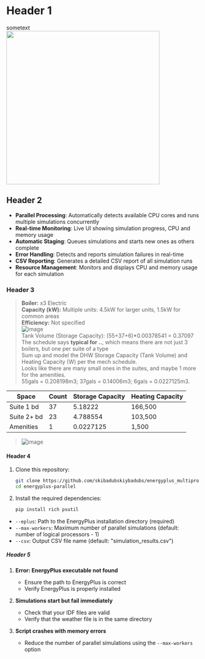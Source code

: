 # Header 1
sometext <br />
<img src="https://github.com/user-attachments/assets/b976db6b-364b-429c-a278-948689419871" width="400"> <br />

## Header 2
- **Parallel Processing**: Automatically detects available CPU cores and runs multiple simulations concurrently
- **Real-time Monitoring**: Live UI showing simulation progress, CPU and memory usage
- **Automatic Staging**: Queues simulations and starts new ones as others complete
- **Error Handling**: Detects and reports simulation failures in real-time
- **CSV Reporting**: Generates a detailed CSV report of all simulation runs
- **Resource Management**: Monitors and displays CPU and memory usage for each simulation

### Header 3
> **Boiler:** x3 Electric <br />
> **Capacity (kW):** Multiple units: 4.5kW for larger units, 1.5kW for common areas <br />
> **Efficiency:** Not specified <br />
> ![image](https://github.com/user-attachments/assets/f53fbe8d-e98a-4998-a848-3a46def6528b) <br />
> Tank Volume (Storage Capacity): (55+37+6)*0.00378541 = 0.37097 <br />
> The schedule says **typical for ..**, which means there are not just 3 boilers, but one per suite of a type <br />
> Sum up and model the DHW Storage Capacity (Tank Volume) and Heating Capacity (W) per the mech schedule. <br />
> Looks like there are many small ones in the suites, and maybe 1 more for the amenities. <br />
> 55gals = 0.208198m3; 37gals = 0.14006m3; 6gals = 0.0227125m3. <br />

| **Space**      | **Count** | **Storage Capacity** | **Heating Capacity** |
|----------------|-----------|----------------------|-----------------------|
| Suite 1 bd     | 37        | 5.18222              | 166,500               |
| Suite 2+ bd    | 23        | 4.788554             | 103,500               |
| Amenities      | 1         | 0.0227125            | 1,500                 |

> ![image](https://github.com/user-attachments/assets/4f1116fd-15c2-404f-a86a-3d2eb318502c)

#### Header 4
1. Clone this repository:
   ```bash
   git clone https://github.com/skibadubskiybadubs/energyplus_multiprocessing.git
   cd energyplus-parallel
   ```

2. Install the required dependencies:
   ```bash
   pip install rich psutil
   ```

- `--eplus`: Path to the EnergyPlus installation directory (required)
- `--max-workers`: Maximum number of parallel simulations (default: number of logical processors - 1)
- `--csv`: Output CSV file name (default: "simulation_results.csv")

##### Header 5
1. **Error: EnergyPlus executable not found**
   - Ensure the path to EnergyPlus is correct
   - Verify EnergyPlus is properly installed

2. **Simulations start but fail immediately**
   - Check that your IDF files are valid
   - Verify that the weather file is in the same directory

3. **Script crashes with memory errors**
   - Reduce the number of parallel simulations using the `--max-workers` option